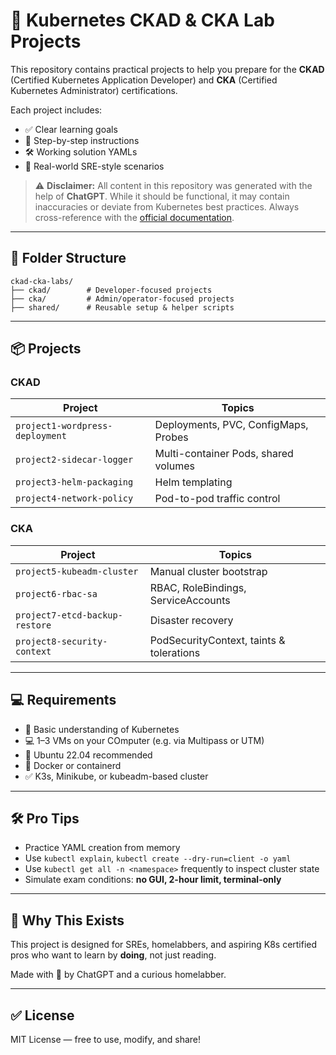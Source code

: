# 🧪 Kubernetes CKAD & CKA Lab Projects

This repository contains practical projects to help you prepare for the **CKAD** (Certified Kubernetes Application Developer) and **CKA** (Certified Kubernetes Administrator) certifications.

Each project includes:
- ✅ Clear learning goals
- 🧠 Step-by-step instructions
- 🛠️ Working solution YAMLs
- 🧪 Real-world SRE-style scenarios

> ⚠️ **Disclaimer:** All content in this repository was generated with the help of **ChatGPT**. While it should be functional, it may contain inaccuracies or deviate from Kubernetes best practices. Always cross-reference with the [official documentation](https://kubernetes.io/docs/).

---

## 📂 Folder Structure

```
ckad-cka-labs/
├── ckad/        # Developer-focused projects
├── cka/         # Admin/operator-focused projects
├── shared/      # Reusable setup & helper scripts
```

---

## 📦 Projects

### CKAD
| Project | Topics |
|--------|--------|
| `project1-wordpress-deployment` | Deployments, PVC, ConfigMaps, Probes |
| `project2-sidecar-logger` | Multi-container Pods, shared volumes |
| `project3-helm-packaging` | Helm templating |
| `project4-network-policy` | Pod-to-pod traffic control |

### CKA
| Project | Topics |
|--------|--------|
| `project5-kubeadm-cluster` | Manual cluster bootstrap |
| `project6-rbac-sa` | RBAC, RoleBindings, ServiceAccounts |
| `project7-etcd-backup-restore` | Disaster recovery |
| `project8-security-context` | PodSecurityContext, taints & tolerations |

---

## 💻 Requirements

- 🧠 Basic understanding of Kubernetes
- 💻 1–3 VMs on your COmputer (e.g. via Multipass or UTM)
- 🐧 Ubuntu 22.04 recommended
- 🐳 Docker or containerd
- ✅ K3s, Minikube, or kubeadm-based cluster

---

## 🛠️ Pro Tips

- Practice YAML creation from memory
- Use `kubectl explain`, `kubectl create --dry-run=client -o yaml`
- Use `kubectl get all -n <namespace>` frequently to inspect cluster state
- Simulate exam conditions: **no GUI, 2-hour limit, terminal-only**

---

## 🧠 Why This Exists

This project is designed for SREs, homelabbers, and aspiring K8s certified pros who want to learn by **doing**, not just reading.

Made with 💙 by ChatGPT and a curious homelabber.

---

## ✅ License

MIT License — free to use, modify, and share!
